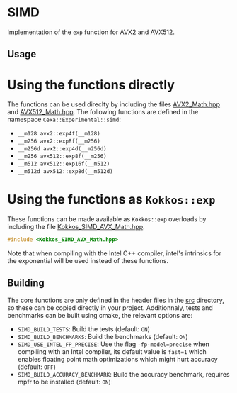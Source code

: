 <!--
SPDX-FileCopyrightText: 2025 CExA-project

SPDX-License-Identifier: MIT OR Apache-2.0 WITH LLVM-exception
-->

# SIMD

Implementation of the `exp` function for AVX2 and AVX512.

## Usage

# Using the functions directly

The functions can be used direclty by including the files
[AVX2_Math.hpp](./src/AVX2_Math.hpp) and
[AVX512_Math.hpp](./src/AVX512_Math.hpp). The following functions are defined
in the namespace `Cexa::Experimental::simd`:
- `__m128 avx2::exp4f(__m128)`
- `__m256 avx2::exp8f(__m256)`
- `__m256d avx2::exp4d(__m256d)`
- `__m256 avx512::exp8f(__m256)`
- `__m512 avx512::exp16f(__m512)`
- `__m512d avx512::exp8d(__m512d)`

# Using the functions as `Kokkos::exp`

These functions can be made available as `Kokkos::exp` overloads by including
the file [Kokkos_SIMD_AVX_Math.hpp](./src/Kokkos_SIMD_AVX_Math.hpp).

```c++
#include <Kokkos_SIMD_AVX_Math.hpp>
```

Note that when compiling with the Intel C++ compiler, intel's intrinsics for the
exponential will be used instead of these functions.

## Building

The core functions are only defined in the header files in the [src](./src)
directory, so these can be copied directly in your project. Additionnaly, tests
and benchmarks can be built using cmake, the relevant options are:
- `SIMD_BUILD_TESTS`: Build the tests (default: `ON`)
- `SIMD_BUILD_BENCHMARKS`: Build the benchmarks (default: `ON`)
- `SIMD_USE_INTEL_FP_PRECISE`: Use the flag `-fp-model=precise` when compiling
  with an Intel compiler, its default value is `fast=1` which enables
  floating point math optimizations which might hurt accuracy (default: `OFF`) 
- `SIMD_BUILD_ACCURACY_BENCHMARK`: Build the accuracy benchmark, requires mpfr
  to be installed (default: `ON`)

